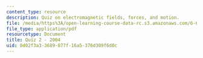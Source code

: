 ```yaml
---
content_type: resource
description: Quiz on electromagnetic fields, forces, and motion.
file: /media/https%3A/open-learning-course-data-rc.s3.amazonaws.com/6-641-electromagnetic-fields-forces-and-motion-spring-2005/0d02f3a33689877f16a5376d309f6d0c_quiz2_so4.pdf
file_type: application/pdf
resourcetype: Document
title: Quiz 2 - 2004
uid: 0d02f3a3-3689-877f-16a5-376d309f6d0c
---
```

